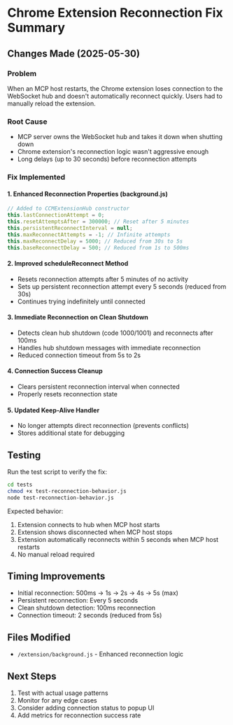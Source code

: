# Chrome Extension Reconnection Fix Summary

## Changes Made (2025-05-30)

### Problem
When an MCP host restarts, the Chrome extension loses connection to the WebSocket hub and doesn't automatically reconnect quickly. Users had to manually reload the extension.

### Root Cause
- MCP server owns the WebSocket hub and takes it down when shutting down
- Chrome extension's reconnection logic wasn't aggressive enough
- Long delays (up to 30 seconds) before reconnection attempts

### Fix Implemented

#### 1. Enhanced Reconnection Properties (background.js)
```javascript
// Added to CCMExtensionHub constructor
this.lastConnectionAttempt = 0;
this.resetAttemptsAfter = 300000; // Reset after 5 minutes
this.persistentReconnectInterval = null;
this.maxReconnectAttempts = -1; // Infinite attempts
this.maxReconnectDelay = 5000; // Reduced from 30s to 5s
this.baseReconnectDelay = 500; // Reduced from 1s to 500ms
```

#### 2. Improved scheduleReconnect Method
- Resets reconnection attempts after 5 minutes of no activity
- Sets up persistent reconnection attempt every 5 seconds (reduced from 30s)
- Continues trying indefinitely until connected

#### 3. Immediate Reconnection on Clean Shutdown
- Detects clean hub shutdown (code 1000/1001) and reconnects after 100ms
- Handles hub shutdown messages with immediate reconnection
- Reduced connection timeout from 5s to 2s

#### 4. Connection Success Cleanup
- Clears persistent reconnection interval when connected
- Properly resets reconnection state

#### 5. Updated Keep-Alive Handler
- No longer attempts direct reconnection (prevents conflicts)
- Stores additional state for debugging

## Testing

Run the test script to verify the fix:
```bash
cd tests
chmod +x test-reconnection-behavior.js
node test-reconnection-behavior.js
```

Expected behavior:
1. Extension connects to hub when MCP host starts
2. Extension shows disconnected when MCP host stops
3. Extension automatically reconnects within 5 seconds when MCP host restarts
4. No manual reload required

## Timing Improvements
- Initial reconnection: 500ms → 1s → 2s → 4s → 5s (max)
- Persistent reconnection: Every 5 seconds
- Clean shutdown detection: 100ms reconnection
- Connection timeout: 2 seconds (reduced from 5s)

## Files Modified
- `/extension/background.js` - Enhanced reconnection logic

## Next Steps
1. Test with actual usage patterns
2. Monitor for any edge cases
3. Consider adding connection status to popup UI
4. Add metrics for reconnection success rate